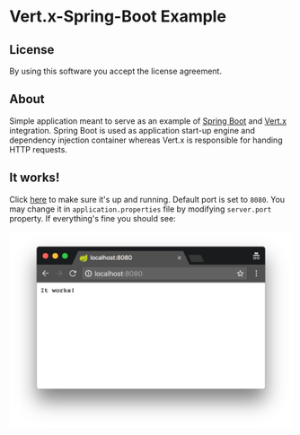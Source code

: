 # Vert.x-Spring-Boot Example

## License

By using this software you accept the license agreement.

## About

Simple application meant to serve as an example of
[Spring Boot](https://projects.spring.io/spring-boot/)
and [Vert.x](http://vertx.io) integration. Spring Boot
is used as application start-up engine and dependency injection
container whereas Vert.x is responsible for handing HTTP requests.

## It works!

Click [here](http://localhost:8080) to make sure it's up and running.
Default port is set to `8080`. You may change it in `application.properties`
file by modifying `server.port` property. If everything's fine you should see:

![preview](preview.png)